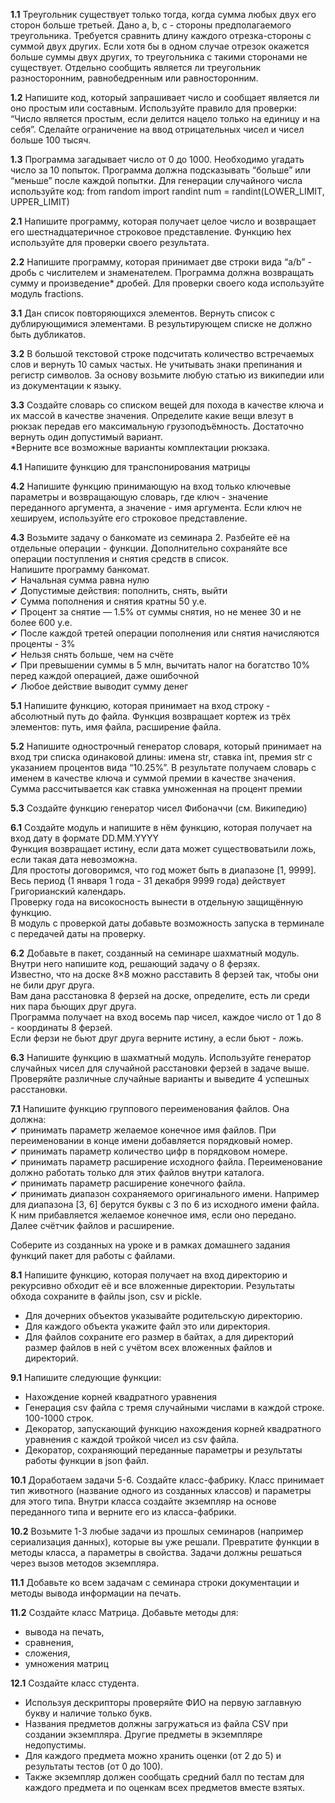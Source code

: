 
**1.1** Треугольник существует только тогда, когда сумма любых двух его сторон больше третьей. Дано a, b, c - стороны предполагаемого треугольника. Требуется сравнить длину каждого отрезка-стороны с суммой двух других. Если хотя бы в одном случае отрезок окажется больше суммы двух других, то треугольника с такими сторонами не существует. Отдельно сообщить является ли треугольник разносторонним, равнобедренным или равносторонним.

**1.2** Напишите код, который запрашивает число и сообщает является ли оно простым или составным. Используйте правило для проверки: “Число является простым, если делится нацело только на единицу и на себя”. Сделайте ограничение на ввод отрицательных чисел и чисел больше 100 тысяч.

**1.3** Программа загадывает число от 0 до 1000. Необходимо угадать число за 10 попыток. Программа должна подсказывать “больше” или “меньше” после каждой попытки. Для генерации случайного числа используйте код:
from random import randint
num = randint(LOWER_LIMIT, UPPER_LIMIT)

**2.1** Напишите программу, которая получает целое число и возвращает его шестнадцатеричное строковое представление. Функцию hex используйте для проверки своего результата.

**2.2** Напишите программу, которая принимает две строки вида “a/b” - дробь с числителем и знаменателем. Программа должна возвращать сумму и произведение* дробей. Для проверки своего кода используйте модуль fractions.

**3.1** Дан список повторяющихся элементов. Вернуть список с дублирующимися элементами. В результирующем списке не должно быть дубликатов.

**3.2** В большой текстовой строке подсчитать количество встречаемых слов и вернуть 10 самых частых. Не учитывать знаки препинания и регистр символов. За основу возьмите любую статью из википедии или из документации к языку.

**3.3** Создайте словарь со списком вещей для похода в качестве ключа и их массой в качестве значения. Определите какие вещи влезут в рюкзак передав его максимальную грузоподъёмность. Достаточно вернуть один допустимый вариант.  
*Верните все возможные варианты комплектации рюкзака.

**4.1** Напишите функцию для транспонирования матрицы

**4.2** Напишите функцию принимающую на вход только ключевые параметры и возвращающую словарь, где ключ - значение переданного аргумента, а значение - имя аргумента. Если ключ не хешируем, используйте его строковое представление.

**4.3** Возьмите задачу о банкомате из семинара 2. Разбейте её на отдельные операции - функции. Дополнительно сохраняйте все операции поступления и снятия средств в список.  
Напишите программу банкомат.  
✔ Начальная сумма равна нулю  
✔ Допустимые действия: пополнить, снять, выйти  
✔ Сумма пополнения и снятия кратны 50 у.е.  
✔ Процент за снятие — 1.5% от суммы снятия, но не менее 30 и не более 600 у.е.  
✔ После каждой третей операции пополнения или снятия начисляются проценты - 3%  
✔ Нельзя снять больше, чем на счёте  
✔ При превышении суммы в 5 млн, вычитать налог на богатство 10% перед каждой операцией, даже ошибочной  
✔ Любое действие выводит сумму денег

**5.1** Напишите функцию, которая принимает на вход строку - абсолютный путь до файла. Функция возвращает кортеж из трёх элементов: путь, имя файла, расширение файла.

**5.2** Напишите однострочный генератор словаря, который принимает на вход три списка одинаковой длины: имена str, ставка int, премия str с указанием процентов вида “10.25%”. В результате получаем словарь с именем в качестве ключа и суммой премии в качестве значения. Сумма рассчитывается как ставка умноженная на процент премии

**5.3** Создайте функцию генератор чисел Фибоначчи (см. Википедию)

**6.1** Создайте модуль и напишите в нём функцию, которая получает на вход дату в формате DD.MM.YYYY  
Функция возвращает истину, если дата может существоватьили ложь, если такая дата невозможна.  
Для простоты договоримся, что год может быть в диапазоне [1, 9999].  
Весь период (1 января 1 года - 31 декабря 9999 года) действует Григорианский календарь.  
Проверку года на високосность вынести в отдельную защищённую функцию.  
В модуль с проверкой даты добавьте возможность запуска в терминале с передачей даты на проверку.

**6.2** Добавьте в пакет, созданный на семинаре шахматный модуль. Внутри него напишите код, решающий задачу о 8 ферзях.  
Известно, что на доске 8×8 можно расставить 8 ферзей так, чтобы они не били друг друга.   
Вам дана расстановка 8 ферзей на доске, определите, есть ли среди них пара бьющих друг друга.   
Программа получает на вход восемь пар чисел, каждое число от 1 до 8 - координаты 8 ферзей.  
Если ферзи не бьют друг друга верните истину, а если бьют - ложь.

**6.3** Напишите функцию в шахматный модуль. Используйте генератор случайных чисел для случайной расстановки ферзей в задаче выше. Проверяйте различные случайные варианты и выведите 4 успешных расстановки.

**7.1** Напишите функцию группового переименования файлов. Она должна:  
✔ принимать параметр желаемое конечное имя файлов. При переименовании в конце имени добавляется порядковый номер.  
✔ принимать параметр количество цифр в порядковом номере.  
✔ принимать параметр расширение исходного файла. Переименование должно работать только для этих файлов внутри каталога.  
✔ принимать параметр расширение конечного файла.  
✔ принимать диапазон сохраняемого оригинального имени. Например для диапазона [3, 6] берутся буквы с 3 по 6 из исходного имени файла. К ним прибавляется желаемое конечное имя, если оно передано. Далее счётчик файлов и расширение.  

Соберите из созданных на уроке и в рамках домашнего задания функций пакет для работы с файлами.

**8.1** Напишите функцию, которая получает на вход директорию и рекурсивно обходит её и все вложенные директории. Результаты обхода сохраните в файлы json, csv и pickle.
- Для дочерних объектов указывайте родительскую директорию.  
- Для каждого объекта укажите файл это или директория.  
- Для файлов сохраните его размер в байтах, а для директорий размер файлов в ней с учётом всех вложенных файлов и директорий.

**9.1** Напишите следующие функции:
- Нахождение корней квадратного уравнения  
- Генерация csv файла с тремя случайными числами в каждой строке. 100-1000 строк.  
- Декоратор, запускающий функцию нахождения корней квадратного уравнения с каждой тройкой чисел из csv файла.  
- Декоратор, сохраняющий переданные параметры и результаты работы функции в json файл.

**10.1** Доработаем задачи 5-6. Создайте класс-фабрику.
Класс принимает тип животного (название одного из созданных классов) и параметры для этого типа.
Внутри класса создайте экземпляр на основе переданного типа и верните его из класса-фабрики.

**10.2** Возьмите 1-3 любые задачи из прошлых семинаров (например сериализация данных), которые вы уже решали. Превратите функции в методы класса, а параметры в свойства. Задачи должны решаться через вызов методов экземпляра.

**11.1** Добавьте ко всем задачам с семинара строки документации и методы вывода информации на печать.

**11.2** Создайте класс Матрица. Добавьте методы для:
- вывода на печать,
- сравнения,
- сложения,
- умножения матриц

**12.1** Создайте класс студента.
* Используя дескрипторы проверяйте ФИО на первую заглавную букву и наличие только букв.
* Названия предметов должны загружаться из файла CSV при создании экземпляра. Другие предметы в экземпляре недопустимы.
* Для каждого предмета можно хранить оценки (от 2 до 5) и результаты тестов (от 0 до 100).
* Также экземпляр должен сообщать средний балл по тестам для каждого предмета и по оценкам всех предметов вместе взятых.


